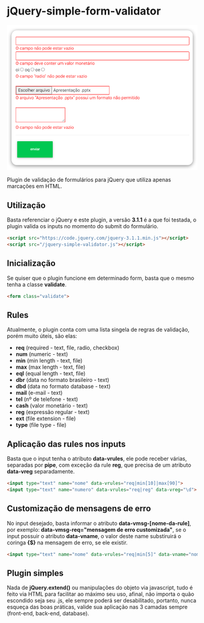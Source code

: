 # jQuery-simple-form-validator

![Screenshot](form.png)

Plugin de validação de formulários para jQuery que utiliza apenas marcações em HTML.

## Utilização
Basta referenciar o jQuery e este plugin, a versão **3.1.1** é a que foi testada, o plugin valida os inputs no momento do submit do formulário.
```html
<script src="https://code.jquery.com/jquery-3.1.1.min.js"></script>
<script src="/jquery-simple-validator.js"></script>
```

## Inicialização
Se quiser que o plugin funcione em determinado form, basta que o mesmo tenha a classe **validate**.
```html
<form class="validate">
```

## Rules
Atualmente, o plugin conta com uma lista singela de regras de validação, porém muito úteis, são elas:
* **req** (required - text, file, radio, checkbox)
* **num** (numeric - text)
* **min** (min length - text, file)
* **max** (max length - text, file)
* **eql** (equal length - text, file)
* **dbr** (data no formato brasileiro - text)
* **dbd** (data no formato database - text)
* **mail** (e-mail - text)
* **tel** (nº de telefone - text)
* **cash** (valor monetário - text)
* **reg** (expressão regular - text)
* **ext** (file extension - file)
* **type** (file type - file)

## Aplicação das rules nos inputs
Basta que o input tenha o atributo **data-vrules**, ele pode receber várias, separadas por **pipe**, com exceção da rule **reg**, que precisa de um atributo **data-vreg** separadamente.
```html
<input type="text" name="nome" data-vrules="req|min[10]|max[90]">
<input type="text" name="numero" data-vrules="req|reg" data-vreg="\d">
```

## Customização de mensagens de erro
No input desejado, basta informar o atributo **data-vmsg-[nome-da-rule]**, por exemplo: **data-vmsg-req="mensagem de erro customizada"**, se o input possuir o atributo **data-vname**, o valor deste name substiruirá o coringa **{$}** na mensagem de erro, se ele existir.
```html
<input type="text" name="nome" data-vrules="req|min[5]" data-vname="nome de usuário" data-vmsg-req="O campo {$} é obrigatório">
```

## Plugin simples
Nada de **jQuery.extend()** ou manipulações do objeto via javascript, tudo é feito via HTML para facilitar ao máximo seu uso, afinal, não importa o quão escondido seja seu .js, ele sempre poderá ser desabilitado, portanto, nunca esqueça das boas práticas, valide sua aplicação nas 3 camadas sempre (front-end, back-end, database).

